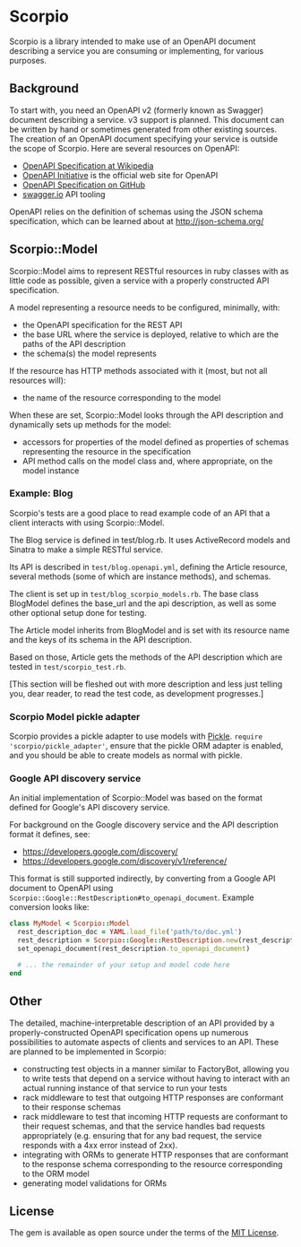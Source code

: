 # Scorpio

Scorpio is a library intended to make use of an OpenAPI document describing a service you are consuming or implementing, for various purposes.

## Background

To start with, you need an OpenAPI v2 (formerly known as Swagger) document describing a service. v3 support is planned. This document can be written by hand or sometimes generated from other existing sources. The creation of an OpenAPI document specifying your service is outside the scope of Scorpio. Here are several resources on OpenAPI:

- [OpenAPI Specification at Wikipedia](https://en.wikipedia.org/wiki/OpenAPI_Specification)
- [OpenAPI Initiative](https://www.openapis.org/) is the official web site for OpenAPI
- [OpenAPI Specification on GitHub](https://github.com/OAI/OpenAPI-Specification)
- [swagger.io](https://swagger.io/) API tooling

OpenAPI relies on the definition of schemas using the JSON schema specification, which can be learned about at http://json-schema.org/

## Scorpio::Model

Scorpio::Model aims to represent RESTful resources in ruby classes with as little code as possible, given a service with a properly constructed API specification.

A model representing a resource needs to be configured, minimally, with:

- the OpenAPI specification for the REST API
- the base URL where the service is deployed, relative to which are the paths of the API description
- the schema(s) the model represents

If the resource has HTTP methods associated with it (most, but not all resources will):

- the name of the resource corresponding to the model

When these are set, Scorpio::Model looks through the API description and dynamically sets up methods for the model:

- accessors for properties of the model defined as properties of schemas representing the resource in the specification
- API method calls on the model class and, where appropriate, on the model instance

### Example: Blog

Scorpio's tests are a good place to read example code of an API that a client interacts with using Scorpio::Model.

The Blog service is defined in test/blog.rb. It uses ActiveRecord models and Sinatra to make a simple RESTful service.

Its API is described in `test/blog.openapi.yml`, defining the Article resource, several methods (some of which are instance methods), and schemas.

The client is set up in `test/blog_scorpio_models.rb`. The base class BlogModel defines the base_url and the api description, as well as some other optional setup done for testing.

The Article model inherits from BlogModel and is set with its resource name and the keys of its schema in the API description.

Based on those, Article gets the methods of the API description which are tested in `test/scorpio_test.rb`.

[This section will be fleshed out with more description and less just telling you, dear reader, to read the test code, as development progresses.]

### Scorpio Model pickle adapter

Scorpio provides a pickle adapter to use models with [Pickle](https://rubygems.org/gems/pickle). `require 'scorpio/pickle_adapter'`, ensure that the pickle ORM adapter is enabled, and you should be able to create models as normal with pickle.

### Google API discovery service

An initial implementation of Scorpio::Model was based on the format defined for Google's API discovery service.

For background on the Google discovery service and the API description format it defines, see:

- https://developers.google.com/discovery/
- https://developers.google.com/discovery/v1/reference/

This format is still supported indirectly, by converting from a Google API document to OpenAPI using `Scorpio::Google::RestDescription#to_openapi_document`. Example conversion looks like:

```ruby
class MyModel < Scorpio::Model
  rest_description_doc = YAML.load_file('path/to/doc.yml')
  rest_description = Scorpio::Google::RestDescription.new(rest_description_doc)
  set_openapi_document(rest_description.to_openapi_document)

  # ... the remainder of your setup and model code here
end
```

## Other

The detailed, machine-interpretable description of an API provided by a properly-constructed OpenAPI specification opens up numerous possibilities to automate aspects of clients and services to an API. These are planned to be implemented in Scorpio:

- constructing test objects in a manner similar to FactoryBot, allowing you to write tests that depend on a service without having to interact with an actual running instance of that service to run your tests
- rack middleware to test that outgoing HTTP responses are conformant to their response schemas
- rack middleware to test that incoming HTTP requests are conformant to their request schemas, and that the service handles bad requests appropriately (e.g. ensuring that for any bad request, the service responds with a 4xx error instead of 2xx).
- integrating with ORMs to generate HTTP responses that are conformant to the response schema corresponding to the resource corresponding to the ORM model
- generating model validations for ORMs

## License

The gem is available as open source under the terms of the [MIT License](http://opensource.org/licenses/MIT).
